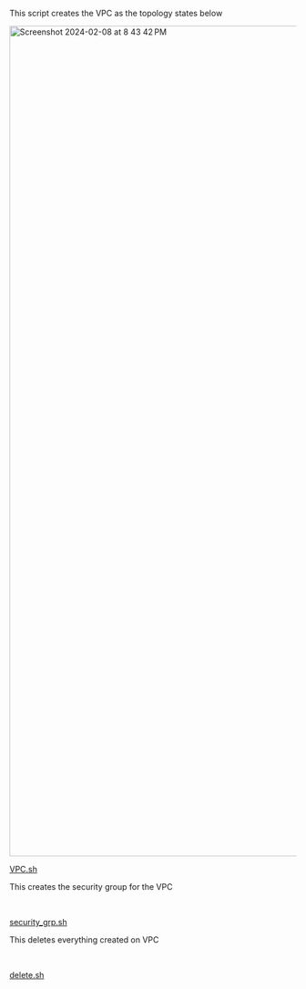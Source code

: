This script creates the VPC as the topology states below

<img width="1459" alt="Screenshot 2024-02-08 at 8 43 42 PM" src="https://github.com/ValenTech401/401midterm/assets/143548087/fc838212-24ba-4d27-b0f7-180d6ecb6359">

<br>

[VPC.sh](https://github.com/nataliabdallah/code-fellows-ops-challenges/blob/main/index/aws_vpc.sh)

This creates the security group for the VPC

<br>

[security_grp.sh](https://github.com/nataliabdallah/code-fellows-ops-challenges/blob/main/index/aws_securitygrp.sh)

This deletes everything created on VPC

<br>

[delete.sh](https://github.com/nataliabdallah/code-fellows-ops-challenges/blob/main/index/aws_delete.sh)
